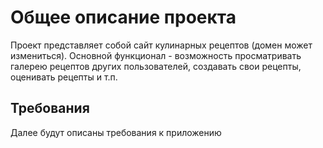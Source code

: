 # Общее описание проекта

Проект представляет собой сайт кулинарных рецептов (домен может измениться). Основной функционал - возможность просматривать галерею рецептов других пользователей, создавать свои рецепты, оценивать рецепты и т.п. 

## Требования
Далее будут описаны требования к приложению

